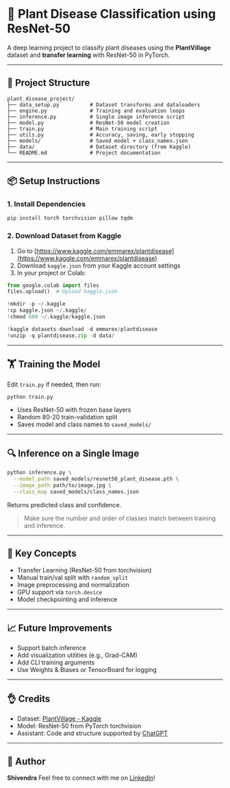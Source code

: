 # 🌿 Plant Disease Classification using ResNet-50

A deep learning project to classify plant diseases using the **PlantVillage** dataset and **transfer learning** with ResNet-50 in PyTorch.

---

## 📁 Project Structure

```
plant_disease_project/
├── data_setup.py          # Dataset transforms and dataloaders
├── engine.py              # Training and evaluation loops
├── inference.py           # Single image inference script
├── model.py               # ResNet-50 model creation
├── train.py               # Main training script
├── utils.py               # Accuracy, saving, early stopping
├── models/                # Saved model + class_names.json
├── data/                  # Dataset directory (from Kaggle)
└── README.md              # Project documentation
```

---

## 📦 Setup Instructions

### 1. Install Dependencies

```bash
pip install torch torchvision pillow tqdm
```

### 2. Download Dataset from Kaggle

1. Go to [https://www.kaggle.com/emmarex/plantdisease](https://www.kaggle.com/emmarex/plantdisease)
2. Download `kaggle.json` from your Kaggle account settings
3. In your project or Colab:

```python
from google.colab import files
files.upload()  # Upload kaggle.json

!mkdir -p ~/.kaggle
!cp kaggle.json ~/.kaggle/
!chmod 600 ~/.kaggle/kaggle.json

!kaggle datasets download -d emmarex/plantdisease
!unzip -q plantdisease.zip -d data/
```

---

## 🏋️ Training the Model

Edit `train.py` if needed, then run:

```bash
python train.py
```

* Uses ResNet-50 with frozen base layers
* Random 80-20 train-validation split
* Saves model and class names to `saved_models/`

---

## 🔍 Inference on a Single Image

```bash
python inference.py \
  --model_path saved_models/resnet50_plant_disease.pth \
  --image_path path/to/image.jpg \
  --class_map saved_models/class_names.json
```

Returns predicted class and confidence.

> Make sure the number and order of classes match between training and inference.

---

## 🧠 Key Concepts

* Transfer Learning (ResNet-50 from torchvision)
* Manual train/val split with `random_split`
* Image preprocessing and normalization
* GPU support via `torch.device`
* Model checkpointing and inference

---

## 📈 Future Improvements

* Support batch inference
* Add visualization utilities (e.g., Grad-CAM)
* Add CLI training arguments
* Use Weights & Biases or TensorBoard for logging

---

## 👌 Credits

* Dataset: [PlantVillage - Kaggle](https://www.kaggle.com/emmarex/plantdisease)
* Model: ResNet-50 from PyTorch torchvision
* Assistant: Code and structure supported by [ChatGPT](https://openai.com/chatgpt)

---

## 📌 Author

**Shivendra**
Feel free to connect with me on [LinkedIn](https://www.linkedin.com/)!
